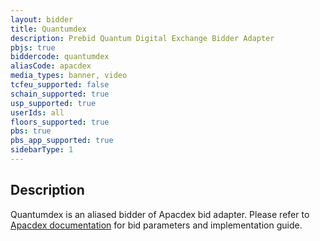 ```yaml
---
layout: bidder
title: Quantumdex
description: Prebid Quantum Digital Exchange Bidder Adapter
pbjs: true
biddercode: quantumdex
aliasCode: apacdex
media_types: banner, video
tcfeu_supported: false
schain_supported: true
usp_supported: true
userIds: all
floors_supported: true
pbs: true
pbs_app_supported: true
sidebarType: 1
---
```


## Description

Quantumdex is an aliased bidder of Apacdex bid adapter. Please refer to [Apacdex documentation](https://docs.prebid.org/dev-docs/bidders/apacdex) for bid parameters and implementation guide.
